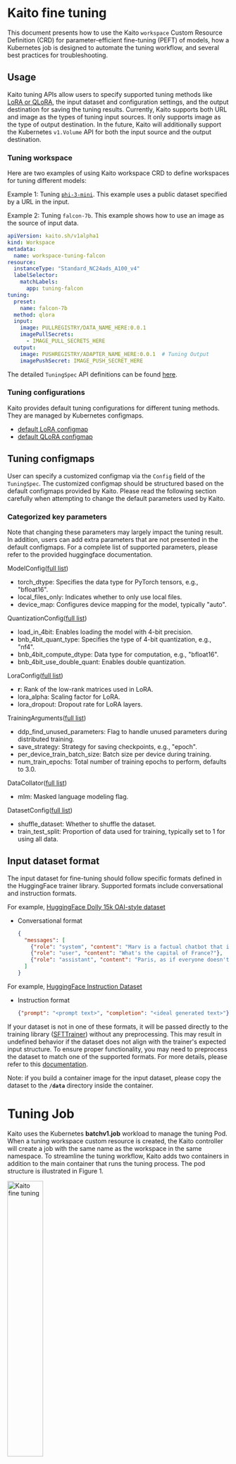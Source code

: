 # Kaito fine tuning
This document presents how to use the Kaito `workspace` Custom Resource Definition (CRD) for parameter-efficient fine-tuning (PEFT) of models, how a Kubernetes job is designed to automate the tuning workflow, and several best practices for troubleshooting.

## Usage
Kaito tuning APIs allow users to specify supported tuning methods like [LoRA or QLoRA](https://huggingface.co/docs/peft/main/en/conceptual_guides/lora), the input dataset and configuration settings, and the output destination for saving the tuning results. Currently, Kaito supports both URL and image as the types of tuning input sources. It only supports image as the type of output destination. In the future, Kaito will additionally support the Kubernetes `v1.Volume` API for both the input source and the output destination.


### Tuning workspace
Here are two examples of using Kaito workspace CRD to define workspaces for tuning different models:

Example 1: Tuning [`phi-3-mini`](../../examples/fine-tuning/kaito_workspace_tuning_phi_3.yaml). This example uses a public dataset specified by a URL in the input.

Example 2: Tuning `falcon-7b`. This example shows how to use an image as the source of input data.
```yaml
apiVersion: kaito.sh/v1alpha1
kind: Workspace
metadata:
  name: workspace-tuning-falcon
resource:
  instanceType: "Standard_NC24ads_A100_v4"
  labelSelector:
    matchLabels:
      app: tuning-falcon
tuning:
  preset:
    name: falcon-7b
  method: qlora
  input:
    image: PULLREGISTRY/DATA_NAME_HERE:0.0.1
    imagePullSecrets:
      - IMAGE_PULL_SECRETS_HERE
  output:
    image: PUSHREGISTRY/ADAPTER_NAME_HERE:0.0.1  # Tuning Output
    imagePushSecret: IMAGE_PUSH_SECRET_HERE

```

The detailed `TuningSpec` API definitions can be found [here](https://github.com/kaito-project/kaito/blob/2ccc93daf9d5385649f3f219ff131ee7c9c47f3e/api/v1alpha1/workspace_types.go#L145).

### Tuning configurations
Kaito provides default tuning configurations for different tuning methods. They are managed by Kubernetes configmaps.
- [default LoRA configmap](../../charts/kaito/workspace/templates/lora-params.yaml)
- [default QLoRA configmap](../../charts/kaito/workspace/templates/qlora-params.yaml)

## Tuning configmaps
User can specify a customized configmap via the `Config` field of the `TuningSpec`. The customized configmap should be structured based on the default configmaps provided by Kaito. Please read the following section carefully when attempting to change the default parameters used by Kaito.

### Categorized key parameters
Note that changing these parameters may largely impact the tuning result. In addition, users can add extra parameters that are not presented in the default configmaps. For a complete list of supported parameters, please refer to the provided huggingface documentation.

ModelConfig([full list](https://huggingface.co/docs/transformers/v4.40.2/en/model_doc/auto#transformers.AutoModelForCausalLM.from_pretrained))
- torch_dtype: Specifies the data type for PyTorch tensors, e.g., "bfloat16".
- local_files_only: Indicates whether to only use local files.
- device_map: Configures device mapping for the model, typically "auto".

QuantizationConfig([full list](https://huggingface.co/docs/transformers/v4.40.2/en/main_classes/quantization#transformers.BitsAndBytesConfig))
- load_in_4bit: Enables loading the model with 4-bit precision.
- bnb_4bit_quant_type: Specifies the type of 4-bit quantization, e.g., "nf4".
- bnb_4bit_compute_dtype: Data type for computation, e.g., "bfloat16".
- bnb_4bit_use_double_quant: Enables double quantization.

LoraConfig([full list](https://huggingface.co/docs/peft/v0.8.2/en/package_reference/lora#peft.LoraConfig))
- **r**: Rank of the low-rank matrices used in LoRA.
- lora_alpha: Scaling factor for LoRA.
- lora_dropout: Dropout rate for LoRA layers.

TrainingArguments([full list](https://huggingface.co/docs/transformers/v4.40.2/en/main_classes/trainer#transformers.TrainingArguments))
- ddp_find_unused_parameters: Flag to handle unused parameters during distributed training.
- save_strategy: Strategy for saving checkpoints, e.g., "epoch".
- per_device_train_batch_size: Batch size per device during training.
- num_train_epochs: Total number of training epochs to perform, defaults to 3.0.

DataCollator([full list](https://huggingface.co/docs/transformers/v4.40.2/en/main_classes/data_collator#transformers.DataCollatorForLanguageModeling))
- mlm: Masked language modeling flag.

DatasetConfig([full list](https://github.com/kaito-project/kaito/blob/main/presets/workspace/tuning/text-generation/cli.py#L44))
- shuffle_dataset: Whether to shuffle the dataset.
- train_test_split: Proportion of data used for training, typically set to 1 for using all data.

## Input dataset format
The input dataset for fine-tuning should follow specific formats defined in the HuggingFace trainer library. Supported formats include conversational and instruction formats.

For example, [HuggingFace Dolly 15k OAI-style dataset](https://huggingface.co/datasets/philschmid/dolly-15k-oai-style/tree/main)

- Conversational format
  ```json
  {
    "messages": [
      {"role": "system", "content": "Marv is a factual chatbot that is also sarcastic."},
      {"role": "user", "content": "What's the capital of France?"},
      {"role": "assistant", "content": "Paris, as if everyone doesn't know that already."}
    ]
  }
  ```

For example, [HuggingFace Instruction Dataset](https://huggingface.co/datasets/HuggingFaceH4/instruction-dataset/tree/main)

- Instruction format
  ```json
  {"prompt": "<prompt text>", "completion": "<ideal generated text>"}
  ```

If your dataset is not in one of these formats, it will be passed directly to the training library ([SFTTrainer](https://huggingface.co/docs/trl/en/sft_trainer)) without any preprocessing. This may result in undefined behavior if the dataset does not align with the trainer's expected input structure. To ensure proper functionality, you may need to preprocess the dataset to match one of the supported formats. For more details, please refer to this [documentation](https://huggingface.co/docs/trl/v0.9.4/sft_trainer#dataset-format-support).


Note: if you build a container image for the input dataset, please copy the dataset to the **`/data`** directory inside the container.

# Tuning Job
Kaito uses the Kubernetes **batchv1.job** workload to manage the tuning Pod. When a tuning workspace custom resource is created, the Kaito controller will create a job with the same name as the workspace in the same namespace. To streamline the tuning workflow, Kaito adds two containers in addition to the main container that runs the tuning process. The pod structure is illustrated in Figure 1.
<div align="left">
  <img src="../img/kaito-fine-tuning.png" width=40% title="Kaito fine tuning" alt="Kaito fine tuning">
</div>
Figure 1. Kaito tuning pod structure.

- Initcontainer `data-downloader`: It downloads the training input dataset from the URLs specified in the tuning spec if needed. If an image is specified in the input, the `data-downloader` container uses the specified image as the container image. This initcontainer ensures the training data is available locally before the training process starts.

- Sidecar container: It is introduced to support automatically pushing the tuning results to a container registry. This container, with `docker` installed, runs a script to periodically check the training progress. Once the training is done, indicated by a sentinel file created by the training process, the script builds a container image containing the training results and pushes the image to the specified container registry.

- Main container: It uses one of the supported model images. The image entry launches the [fine\_tuning.py](https://github.com/kaito-project/kaito/blob/main/presets/workspace/tuning/text-generation/fine_tuning.py) script.

All three containers use shared local volumes (by mounting the same `EmptyDir` volumes), hence file copies between containers are avoided.

# Troubleshooting

### Job pod failures
When the tuning job reaches the failed state, at least one of the above three containers has encountered errors. Users can check the logs of these containers using the `kubectl logs PODNAME -n NAMESPACE -c CONTAINERNAME` command.

For the initcontainer and sidecar container, possible errors include invalid input/output URLs or invalid image pull secrets. Users can fix these problems by updating the workspace custom resource with corrections. The Kaito controller will create a new job using the updated spec.

For the main container, errors may occur when CUDA reports out of GPU memory. Users should reduce the batch size (the default is 1) if it has been customized to a value larger than 1. If the batch size is already 1, the workspace must be recreated using a different GPU SKU with larger GPU memory. Note that Kaito has optimized the training memory usage by dropping the preallocated memory cache. Our internal tests show that the performance impact due to this change is negligible.

### Time for job completion
The training job can take a long time depending on the size of the input dataset and training pipeline configurations. The total training time is largely determined by the total number of training steps, calculated as:
```
total steps = number of epochs * (number of samples in dataset / batch size)
```
where `number of epochs` and `batch size` can be customized in the tuning configmap. However, if the `max_steps` parameter is also specified in the configmap, training will stop after reaching the max steps, even if the specified epochs have not been completed. Users can track the tuning progress in the job pod's log, reported by the number of steps completed out of the total.

Please file issues if you experience abnormal slowness of the training job.
